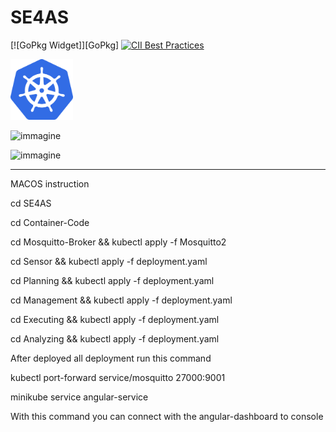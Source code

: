# SE4AS

[![GoPkg Widget]][GoPkg] [![CII Best Practices](https://bestpractices.coreinfrastructure.org/projects/569/badge)](https://bestpractices.coreinfrastructure.org/projects/569)

<img src="https://github.com/kubernetes/kubernetes/raw/master/logo/logo.png" width="100">

![immagine](https://user-images.githubusercontent.com/27149998/116787367-dda68100-aaa3-11eb-81b5-2cf695e84b67.png)

![immagine](https://user-images.githubusercontent.com/27149998/116787378-f151e780-aaa3-11eb-9ad1-338098a3a565.png)

----

MACOS instruction

cd SE4AS

cd Container-Code

cd Mosquitto-Broker && kubectl apply -f Mosquitto2

cd Sensor && kubectl apply -f deployment.yaml

cd Planning && kubectl apply -f deployment.yaml

cd Management && kubectl apply -f deployment.yaml

cd Executing && kubectl apply -f deployment.yaml

cd Analyzing && kubectl apply -f deployment.yaml

After deployed all deployment run this command

kubectl port-forward service/mosquitto 27000:9001

minikube service angular-service

With this command you can connect with the angular-dashboard to console
